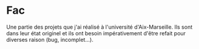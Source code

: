 # Fac

Une partie des projets que j'ai réalisé à l'université d'Aix-Marseille.
Ils sont dans leur état originel et ils ont besoin impérativement d'être refait
pour diverses raison (bug, incomplet...).